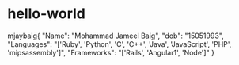 # hello-world

mjaybaig{
  "Name": "Mohammad Jameel Baig",
  "dob": "15051993",
  "Languages": "['Ruby', 'Python', 'C', 'C++', 'Java', 'JavaScript', 'PHP', 'mipsassembly']",
  "Frameworks": "['Rails', 'Angular1', 'Node']"
}
